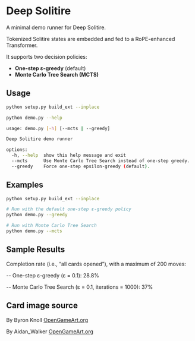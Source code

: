 # Deep Solitire

A minimal demo runner for Deep Solitire.

Tokenized Solitire states are embedded and fed to a RoPE-enhanced Transformer.

It supports two decision policies:

- **One-step ε-greedy** (default)
- **Monte Carlo Tree Search (MCTS)**

## Usage
```bash
python setup.py build_ext --inplace

python demo.py --help

usage: demo.py [-h] [--mcts | --greedy]

Deep Solitire demo runner

options:
  -h, --help  show this help message and exit
  --mcts      Use Monte Carlo Tree Search instead of one-step greedy.
  --greedy    Force one-step epsilon-greedy (default).
```

## Examples
```bash
python setup.py build_ext --inplace

# Run with the default one-step ε-greedy policy
python demo.py --greedy

# Run with Monte Carlo Tree Search
python demo.py --mcts
```

## Sample Results

Completion rate (i.e., “all cards opened”), with a maximum of 200 moves:

-- One-step ε-greedy (ε = 0.1): 28.8%

-- Monte Carlo Tree Search (ε = 0.1, iterations = 1000): 37%

## Card image source
By Byron Knoll [OpenGameArt.org](https://opengameart.org/content/playing-cards-vector-png#:~:text=Playing%20Cards%20)

By Aidan_Walker [OpenGameArt.org](https://opengameart.org/content/playing-cards-5#:~:text=File)

